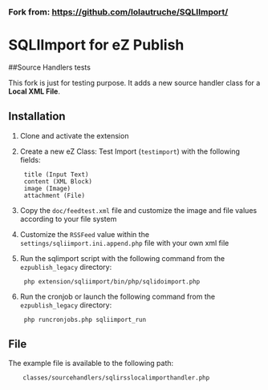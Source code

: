 ### Fork from: https://github.com/lolautruche/SQLIImport/

# SQLIImport for eZ Publish
##Source Handlers tests

This fork is just for testing purpose. It adds a new source handler class for a **Local XML File**.


## Installation

1. Clone and activate the extension
2. Create a new eZ Class: Test Import (`testimport`) with the following fields:

		title (Input Text)
		content (XML Block)
		image (Image)
		attachment (File)

3. Copy the `doc/feedtest.xml` file and customize the image and file values according to your file system
4. Customize the `RSSFeed` value within the `settings/sqliimport.ini.append.php` file with your own xml file
5. Run the sqlimport script with the following command from the `ezpublish_legacy` directory:
    	
		php extension/sqliimport/bin/php/sqlidoimport.php

6. Run the cronjob or launch the following command from the `ezpublish_legacy` directory:
    
		php runcronjobs.php sqliimport_run

## File

The example file is available to the following path:

        classes/sourcehandlers/sqlirsslocalimporthandler.php